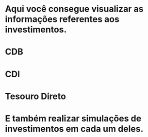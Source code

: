 # Aqui você consegue visualizar as informações referentes aos investimentos.

# CDB
# CDI
# Tesouro Direto

# E também realizar simulações de investimentos em cada um deles.
